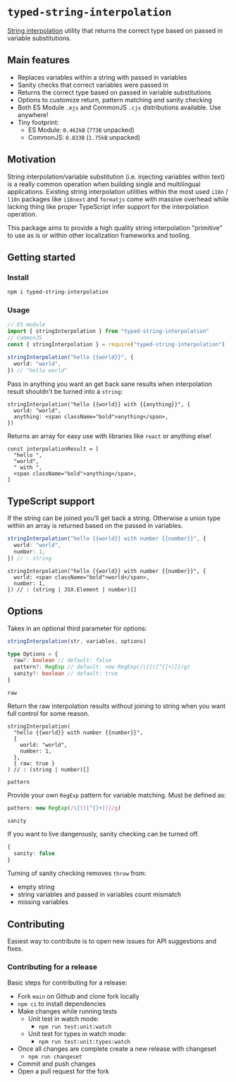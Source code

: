 # `typed-string-interpolation`

[String interpolation](https://en.wikipedia.org/wiki/String_interpolation) utility that returns the correct type based on passed in variable substitutions.

## Main features

- Replaces variables within a string with passed in variables
- Sanity checks that correct variables were passed in
- Returns the correct type based on passed in variable substitutions
- Options to customize return, pattern matching and sanity checking
- Both ES Module `.mjs` and CommonJS `.cjs` distributions available. Use anywhere!
- Tiny footprint:
  - ES Module: `0.462kB` (`773B` unpacked)
  - CommonJS: `0.833B` (`1.75kB` unpacked)

## Motivation

String interpolation/variable substitution (i.e. injecting variables within text) is a really common operation when building single and multilingual applications. Existing string interpolation utilities within the most used `i18n` / `l10n` packages like `i18next` and `formatjs` come with massive overhead while lacking thing like proper TypeScript infer support for the interpolation operation.

This package aims to provide a high quality string interpolation "primitive" to use as is or within other localization frameworks and tooling.

## Getting started

### Install

```bash
npm i typed-string-interpolation
```

### Usage

```ts
// ES module
import { stringInterpolation } from "typed-string-interpolation"
// CommonJS
const { stringInterpolation } = require("typed-string-interpolation")
```

```ts
stringInterpolation("hello {{world}}", {
  world: "world",
}) // "hello world"
```

Pass in anything you want an get back sane results when interpolation result shouldn't be turned into a `string`:

```tsx
stringInterpolation("hello {{world}} with {{anything}}", {
  world: "world",
  anything: <span className="bold">anything</span>,
})
```

Returns an array for easy use with libraries like `react` or anything else!

```tsx
const interpolationResult = [
  "hello ",
  "world",
  " with ",
  <span className="bold">anything</span>,
]
```

## TypeScript support

If the string can be joined you'll get back a string. Otherwise a union type within an array is returned based on the passed in variables.

```ts
stringInterpolation("hello {{world}} with number {{number}}", {
  world: "world",
  number: 1,
}) // : string
```

```tsx
stringInterpolation("hello {{world}} with number {{number}}", {
  world: <span className="bold">world</span>,
  number: 1,
}) // : (string | JSX.Element | number)[]
```

## Options

Takes in an optional third parameter for options:

```js
stringInterpolation(str, variables, options)
```

```ts
type Options = {
  raw?: boolean // default: false
  pattern?: RegExp // default: new RegExp(/\{{([^{]+)}}/g)
  sanity?: boolean // default: true
}
```

`raw`

Return the raw interpolation results without joining to string when you want full control for some reason.

```tsx
stringInterpolation(
  "hello {{world}} with number {{number}}",
  {
    world: "world",
    number: 1,
  },
  { raw: true }
) // : (string | number)[]
```

`pattern`

Provide your own `RegExp` pattern for variable matching. Must be defined as:

```ts
pattern: new RegExp(/\{{([^{]+)}}/g)
```

`sanity`

If you want to live dangerously, sanity checking can be turned off.

```ts
{
  sanity: false
}
```

Turning of sanity checking removes `throw` from:

- empty string
- string variables and passed in variables count mismatch
- missing variables

## Contributing

Easiest way to contribute is to open new issues for API suggestions and fixes.

### Contributing for a release

Basic steps for contributing for a release:

- Fork `main` on Github and clone fork locally
- `npm ci` to install dependencies
- Make changes while running tests
  - Unit test in watch mode:
    - `npm run test:unit:watch`
  - Unit test for types in watch mode:
    - `npm run test:unit:types:watch`
- Once all changes are complete create a new release with changeset
  - `npm run changeset`
- Commit and push changes
- Open a pull request for the fork
